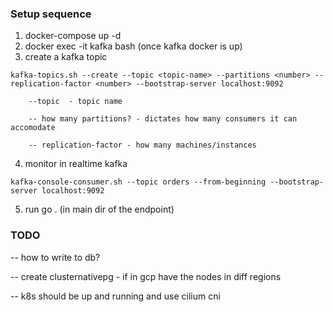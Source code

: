 ### Setup sequence

1. docker-compose up -d
2. docker exec -it kafka bash (once kafka docker is up)
3. create a kafka topic

```kafka-topics.sh --create --topic <topic-name> --partitions <number> --replication-factor <number> --bootstrap-server localhost:9092```

```
    --topic  - topic name

    -- how many partitions? - dictates how many consumers it can accomodate

    -- replication-factor - how many machines/instances
```


4. monitor in realtime kafka 

```kafka-console-consumer.sh --topic orders --from-beginning --bootstrap-server localhost:9092```


5. run go . (in main dir of the endpoint)


### TODO
-- how to write to db?

-- create clusternativepg - if in gcp have the nodes in diff regions


-- k8s should be up and running and use cilium cni